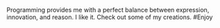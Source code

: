 Programming provides me with a perfect balance between expression, innovation, and reason. I like it. Check out some of my creations. #Enjoy